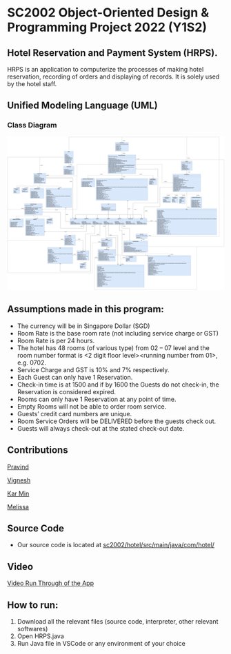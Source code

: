 # SC2002 Object-Oriented Design & Programming Project 2022 (Y1S2)
## Hotel Reservation and Payment System (HRPS). 
HRPS is an application to computerize the processes of making hotel reservation, recording of orders
and displaying of records. It is solely used by the hotel staff.

## Unified Modeling Language (UML)
### Class Diagram
![Class Diagram](./Class%20Diagram.jpeg)

## Assumptions made in this program:
- The currency will be in Singapore Dollar (SGD)
- Room Rate is the base room rate (not including service charge or GST)
- Room Rate is per 24 hours.
- The hotel has 48 rooms (of various type) from 02 – 07 level and the room number format is
&lt;2 digit floor level&gt;&lt;running number from 01&gt;, e.g. 0702.
- Service Charge and GST is 10% and 7% respectively.
- Each Guest can only have 1 Reservation.
- Check-in time is at 1500 and if by 1600 the Guests do not check-in, the Reservation is considered expired.
- Rooms can only have 1 Reservation at any point of time.
- Empty Rooms will not be able to order room service.
- Guests’ credit card numbers are unique.
- Room Service Orders will be DELIVERED before the guests check out.
- Guests will always check-out at the stated check-out date.


## Contributions
[Pravind](http://www.github.com/pravindkk)

[Vignesh](https://github.com/viggy2000) 

[Kar Min](https://github.com/qkm2000)

[Melissa](https://github.com/Mel-NLY)


## Source Code
* Our source code is located at [sc2002/hotel/src/main/java/com/hotel/](https://github.com/pravindkk/sc2002/tree/main/hotel/src/main/java/com/hotel)


## Video 
[Video Run Through of the App](https://youtu.be/uKySn22YNC8)


## How to run:
1. Download all the relevant files (source code, interpreter, other relevant softwares)
2. Open HRPS.java
3. Run Java file in VSCode or any environment of your choice
